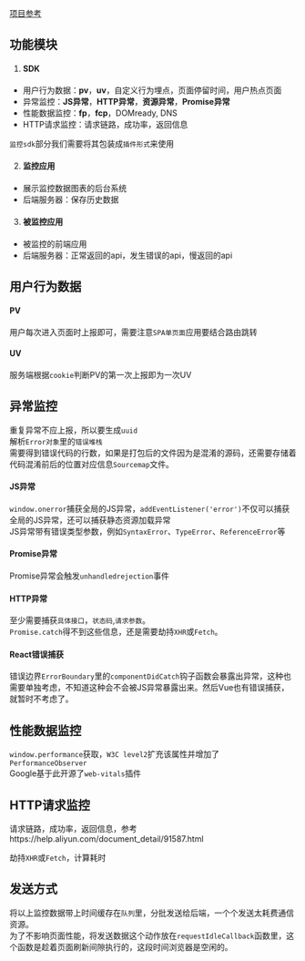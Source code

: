[项目参考](https://github.com/M-cheng-web/web-tracing)  
## 功能模块

1. #### SDK

- 用户行为数据：**pv**，**uv**，自定义行为埋点，页面停留时间，用户热点页面
- 异常监控：**JS异常**，**HTTP异常**，**资源异常**，**Promise异常**
- 性能数据监控：**fp**，**fcp**，DOMready, DNS
- HTTP请求监控：请求链路，成功率，返回信息

`监控sdk`部分我们需要将其包装成`插件形式`来使用

2. #### 监控应用

- 展示监控数据图表的后台系统
- 后端服务器：保存历史数据

3. #### 被监控应用

- 被监控的前端应用
- 后端服务器：正常返回的api，发生错误的api，慢返回的api

## 用户行为数据
#### PV
用户每次进入页面时上报即可，需要注意`SPA单页面`应用要结合路由跳转
#### UV
服务端根据`cookie`判断PV的第一次上报即为一次UV
## 异常监控
重复异常不应上报，所以要生成`uuid`  
解析`Error对象`里的`错误堆栈`  
需要得到错误代码的行数，如果是打包后的文件因为是混淆的源码，还需要存储着代码混淆前后的位置对应信息`Sourcemap`文件。  
#### JS异常
`window.onerror`捕获全局的JS异常，`addEventListener('error')`不仅可以捕获全局的JS异常，还可以捕获静态资源加载异常  
JS异常带有错误类型参数，例如`SyntaxError`、`TypeError`、`ReferenceError`等  
#### Promise异常
Promise异常会触发`unhandledrejection`事件
#### HTTP异常
至少需要捕获`具体接口`，`状态码`,`请求参数`。  
`Promise.catch`得不到这些信息，还是需要劫持`XHR`或`Fetch`。  
#### React错误捕获
错误边界`ErrorBoundary`里的`componentDidCatch`钩子函数会暴露出异常，这种也需要单独考虑，不知道这种会不会被JS异常暴露出来。然后Vue也有错误捕获，就暂时不考虑了。
## 性能数据监控
`window.performance`获取，`W3C level2`扩充该属性并增加了`PerformanceObserver`  
Google基于此开源了`web-vitals`插件

## HTTP请求监控

请求链路，成功率，返回信息，参考https://help.aliyun.com/document_detail/91587.html

劫持`XHR`或`Fetch`，计算耗时

## 发送方式
将以上监控数据带上时间缓存在`队列`里，分批发送给后端，一个个发送太耗费通信资源。  
为了不影响页面性能，将发送数据这个动作放在`requestIdleCallback`函数里，这个函数是趁着页面刷新间隙执行的，这段时间浏览器是空闲的。
